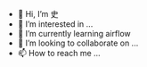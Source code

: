 - 👋 Hi, I’m 史
- 👀 I’m interested in ...
- 🌱 I’m currently learning airflow
- 💞️ I’m looking to collaborate on ...
- 📫 How to reach me ...

<!---
junge1018/junge1018 is a ✨ special ✨ repository because its `README.md` (this file) appears on your GitHub profile.
You can click the Preview link to take a look at your changes.
--->

